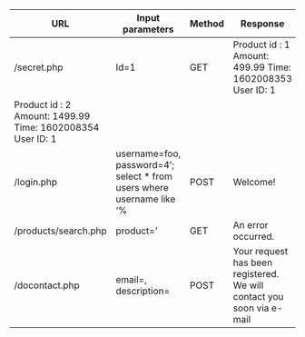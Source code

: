 | URL | Input parameters | Method | Response |
|-|-|-|-|
| /secret.php | Id=1 | GET | Product id : 1 Amount: 499.99 Time: 1602008353 User ID: 1
 Product id : 2 Amount: 1499.99 Time: 1602008354 User ID: 1 |
| /login.php | username=foo, password=4’; select * from users where username like ‘% | POST | Welcome! |
| /products/search.php | product=’ | GET | An error occurred. |
| /docontact.php | email=, description= | POST | Your request has been registered. We will contact you soon via e-mail |
